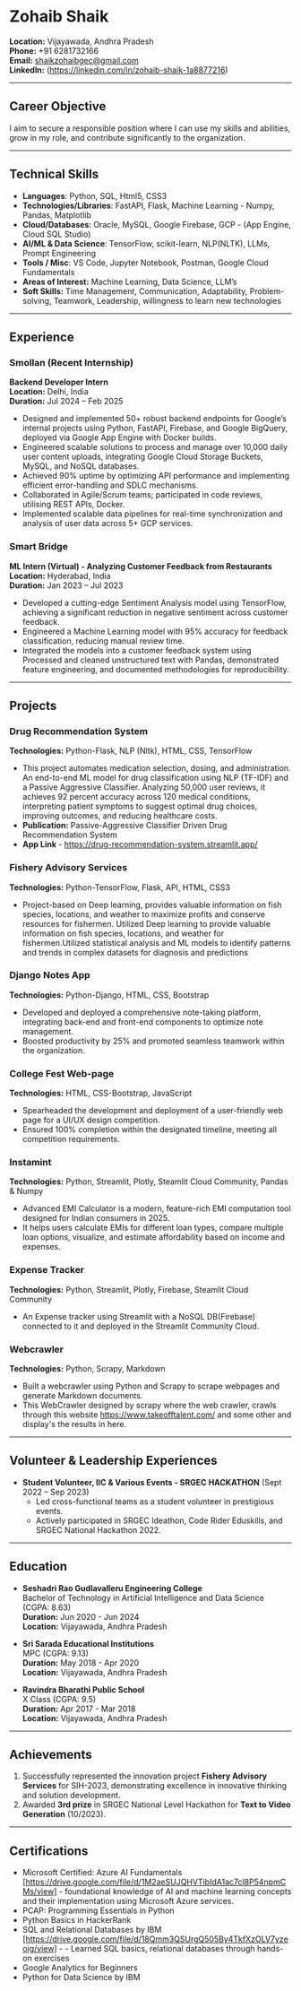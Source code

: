 # Zohaib Shaik

**Location:** Vijayawada, Andhra Pradesh  
**Phone:** +91 6281732166  
**Email:** shaikzohaibgec@gmail.com  
**LinkedIn:** (https://linkedin.com/in/zohaib-shaik-1a8877216)

---

## Career Objective
I aim to secure a responsible position where I can use my skills and abilities, grow in my role, and contribute significantly to the organization.

---

## Technical Skills

- **Languages**: Python, SQL, Html5, CSS3
- **Technologies/Libraries**: FastAPI, Flask, Machine Learning - Numpy, Pandas, Matplotlib
- **Cloud/Databases**: Oracle, MySQL, Google Firebase, GCP - (App Engine, Cloud SQL Studio)
- **AI/ML & Data Science**: TensorFlow, scikit-learn, NLP(NLTK), LLMs, Prompt Engineering
- **Tools / Misc**: VS Code, Jupyter Notebook, Postman, Google Cloud Fundamentals
- **Areas of Interest:** Machine Learning, Data Science, LLM’s
- **Soft Skills:** Time Management, Communication, Adaptability, Problem-solving, Teamwork, Leadership, willingness to learn new technologies  

---

## Experience

### Smollan  (Recent Internship)
**Backend Developer Intern**  
**Location:** Delhi, India  
**Duration:** Jul 2024 – Feb 2025  

- Designed and implemented 50+ robust backend endpoints for Google’s internal projects using Python, FastAPI, Firebase, and Google BigQuery, deployed via Google App Engine with Docker builds.  
- Engineered scalable solutions to process and manage over 10,000 daily user content uploads, integrating Google Cloud Storage Buckets, MySQL, and NoSQL databases.  
- Achieved 90% uptime by optimizing API performance and implementing efficient error-handling and SDLC mechanisms. 
- Collaborated in Agile/Scrum teams; participated in code reviews, utilising REST APIs, Docker.
- Implemented scalable data pipelines for real-time synchronization and analysis of user data across 5+ GCP services. 

### Smart Bridge  
**ML Intern (Virtual) - Analyzing Customer Feedback from Restaurants**  
**Location:** Hyderabad, India  
**Duration:** Jan 2023 – Jul 2023  

- Developed a cutting-edge Sentiment Analysis model using TensorFlow, achieving a significant reduction in negative sentiment across customer feedback.  
- Engineered a Machine Learning model with 95% accuracy for feedback classification, reducing manual review time.  
- Integrated the models into a customer feedback system using Processed and cleaned unstructured text with Pandas,
demonstrated feature engineering, and documented methodologies for reproducibility.

---

## Projects

### Drug Recommendation System  
**Technologies:** Python-Flask, NLP (Nltk), HTML, CSS, TensorFlow  

- This project automates medication selection, dosing, and administration. An end-to-end ML model for drug
classification using NLP (TF-IDF) and a Passive Aggressive Classifier. Analyzing 50,000 user reviews, it achieves 92
percent accuracy across 120 medical conditions, interpreting patient symptoms to suggest optimal drug choices,
improving outcomes, and reducing healthcare costs.
- **Publication:** Passive-Aggressive Classifier Driven Drug Recommendation System  
- **App Link** - https://drug-recommendation-system.streamlit.app/

### Fishery Advisory Services  
**Technologies:** Python-TensorFlow, Flask, API, HTML, CSS3  

- Project-based on Deep learning, provides valuable information on fish species, locations, and weather to maximize
profits and conserve resources for fishermen. Utilized Deep learning to provide valuable information on fish species,
locations, and weather for fishermen.Utilized statistical analysis and ML models to identify patterns and trends in
complex datasets for diagnosis and predictions 

### Django Notes App  
**Technologies:** Python-Django, HTML, CSS, Bootstrap  

- Developed and deployed a comprehensive note-taking platform, integrating back-end and front-end components to optimize note management.  
- Boosted productivity by 25% and promoted seamless teamwork within the organization.  

### College Fest Web-page  
**Technologies:** HTML, CSS-Bootstrap, JavaScript  

- Spearheaded the development and deployment of a user-friendly web page for a UI/UX design competition.  
- Ensured 100% completion within the designated timeline, meeting all competition requirements.  

### Instamint
**Technologies:** Python, Streamlit, Plotly, Steamlit Cloud Community, Pandas & Numpy

- Advanced EMI Calculator is a modern, feature-rich EMI computation tool designed for Indian consumers in 2025. 
- It helps users calculate EMIs for different loan types, compare multiple loan options, visualize, and estimate affordability based on income and expenses.

### Expense Tracker
**Technologies:** Python, Streamlit, Plotly, Firebase, Steamlit Cloud Community

- An Expense tracker using Streamlit with a NoSQL DB(Firebase) connected to it and deployed in the Streamlit Community Cloud.

### Webcrawler
**Technologies:** Python, Scrapy, Markdown

- Built a webcrawler using Python and Scrapy to scrape webpages and generate Markdown documents.
- This WebCrawler designed by scrapy where the web crawler, crawls through this website https://www.takeofftalent.com/ and some other and display's the results in here.

---

## Volunteer & Leadership Experiences

- **Student Volunteer, IIC & Various Events - SRGEC HACKATHON** (Sept 2022 – Sep 2023)  
    - Led cross-functional teams as a student volunteer in prestigious events.  
    - Actively participated in SRGEC Ideathon, Code Rider Eduskills, and SRGEC National Hackathon 2022.  

---

## Education

- **Seshadri Rao Gudlavalleru Engineering College**  
    Bachelor of Technology in Artificial Intelligence and Data Science (CGPA: 8.63)  
    **Duration:** Jun 2020 - Jun 2024  
    **Location:** Vijayawada, Andhra Pradesh  

- **Sri Sarada Educational Institutions**  
    MPC (CGPA: 9.13)  
    **Duration:** May 2018 - Apr 2020  
    **Location:** Vijayawada, Andhra Pradesh  

- **Ravindra Bharathi Public School**  
    X Class (CGPA: 9.5)  
    **Duration:** Apr 2017 - Mar 2018  
    **Location:** Vijayawada, Andhra Pradesh  

---

## Achievements

1. Successfully represented the innovation project **Fishery Advisory Services** for SIH-2023, demonstrating excellence in innovative thinking and solution development.  
2. Awarded **3rd prize** in SRGEC National Level Hackathon for **Text to Video Generation** (10/2023).  

---

## Certifications

- Microsoft Certified: Azure AI Fundamentals [https://drive.google.com/file/d/1M2aeSUJQHVTibIdA1ac7cl8P54npmCMs/view]  - foundational knowledge of AI and machine learning concepts and their implementation using Microsoft Azure services.
- PCAP: Programming Essentials in Python  
- Python Basics in HackerRank  
- SQL and Relational Databases by IBM  [https://drive.google.com/file/d/18Qmm3QSUrgQ505By4TkfXzOLV7yzeoig/view] - - Learned SQL basics, relational databases through hands-on exercises
- Google Analytics for Beginners  
- Python for Data Science by IBM  